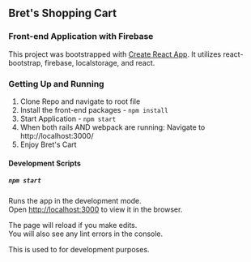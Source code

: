 ## Bret's Shopping Cart
### Front-end Application with Firebase

This project was bootstrapped with [Create React App](https://github.com/facebook/create-react-app).
It utilizes react-bootstrap, firebase, localstorage, and react.

### Getting Up and Running

1. Clone Repo and navigate to root file
2. Install the front-end packages - `npm install`
3. Start Application - `npm start`
4. When both rails AND webpack are running: Navigate to http://localhost:3000/
5. Enjoy Bret's Cart

#### Development Scripts

##### `npm start`

Runs the app in the development mode.<br>
Open [http://localhost:3000](http://localhost:3000) to view it in the browser.

The page will reload if you make edits.<br>
You will also see any lint errors in the console.

This is used to for development purposes.
